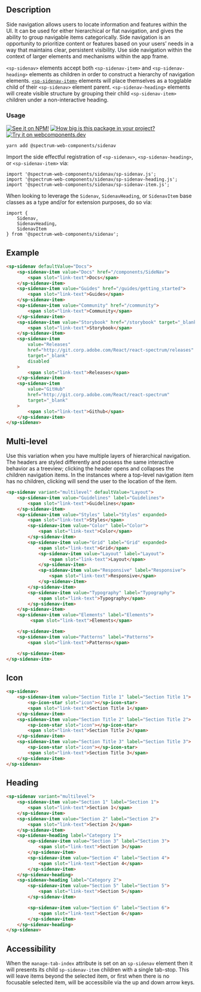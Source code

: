 ## Description

Side navigation allows users to locate information and features within the UI.
It can be used for either hierarchical or flat navigation, and gives the ability
to group navigable items categorically. Side navigation is an opportunity to
prioritize content or features based on your users’ needs in a way that
maintains clear, persistent visibility. Use side navigation within the context
of larger elements and mechanisms within the app frame.

`<sp-sidenav>` elements accept both `<sp-sidenav-item>` and `<sp-sidenav-heading>` elements as children in order to construct a hierarchy of navigation elements. [`<sp-sidenav-item>`](./components/sidenav-item) elements will place themselves as a togglable child of their `<sp-sidenav>` element parent. `<sp-sidenav-heading>` elements will create visible structure by grouping their child `<sp-sidenav-item>` children under a non-interactive heading.

### Usage

[![See it on NPM!](https://img.shields.io/npm/v/@spectrum-web-components/sidenav?style=for-the-badge)](https://www.npmjs.com/package/@spectrum-web-components/sidenav)
[![How big is this package in your project?](https://img.shields.io/bundlephobia/minzip/@spectrum-web-components/sidenav?style=for-the-badge)](https://bundlephobia.com/result?p=@spectrum-web-components/sidenav)
[![Try it on webcomponents.dev](https://img.shields.io/badge/Try%20it%20on-webcomponents.dev-green?style=for-the-badge)](https://webcomponents.dev/edit/collection/fO75441E1Q5ZlI0e9pgq/WQ6UEUP8wfm9bKUKpWgi/src/index.ts)

```
yarn add @spectrum-web-components/sidenav
```

Import the side effectful registration of `<sp-sidenav>`, `<sp-sidenav-heading>`, or `<sp-sidenav-item>` via:

```
import '@spectrum-web-components/sidenav/sp-sidenav.js';
import '@spectrum-web-components/sidenav/sp-sidenav-heading.js';
import '@spectrum-web-components/sidenav/sp-sidenav-item.js';
```

When looking to leverage the `Sidenav`, `SidenavHeading`, or `SidenavItem` base classes as a type and/or for extension purposes, do so via:

```
import {
    Sidenav,
    SidenavHeading,
    SidenavItem
} from '@spectrum-web-components/sidenav';
```

## Example

```html
<sp-sidenav defaultValue="Docs">
    <sp-sidenav-item value="Docs" href="/components/SideNav">
        <span slot="link-text">Docs</span>
    </sp-sidenav-item>
    <sp-sidenav-item value="Guides" href="/guides/getting_started">
        <span slot="link-text">Guides</span>
    </sp-sidenav-item>
    <sp-sidenav-item value="Community" href="/community">
        <span slot="link-text">Community</span>
    </sp-sidenav-item>
    <sp-sidenav-item value="Storybook" href="/storybook" target="_blank">
        <span slot="link-text">Storybook</span>
    </sp-sidenav-item>
    <sp-sidenav-item
        value="Releases"
        href="http://git.corp.adobe.com/React/react-spectrum/releases"
        target="_blank"
        disabled
    >
        <span slot="link-text">Releases</span>
    </sp-sidenav-item>
    <sp-sidenav-item
        value="GitHub"
        href="http://git.corp.adobe.com/React/react-spectrum"
        target="_blank"
    >
        <span slot="link-text">Github</span>
    </sp-sidenav-item>
</sp-sidenav>
```

## Multi-level

Use this variation when you have multiple layers of hierarchical navigation. The
headers are styled differently and possess the same interactive behavior as a
treeview; clicking the header opens and collapses the children navigation items.
In the instances where a top-level navigation item has no children, clicking
will send the user to the location of the item.

```html
<sp-sidenav variant="multilevel" defaultValue="Layout">
    <sp-sidenav-item value="Guidelines" label="Guidelines">
        <span slot="link-text">Guidelines</span>
    </sp-sidenav-item>
    <sp-sidenav-item value="Styles" label="Styles" expanded>
        <span slot="link-text">Styles</span>
        <sp-sidenav-item value="Color" label="Color">
            <span slot="link-text">Color</span>
        </sp-sidenav-item>
        <sp-sidenav-item value="Grid" label="Grid" expanded>
            <span slot="link-text">Grid</span>
            <sp-sidenav-item value="Layout" label="Layout">
                <span slot="link-text">Layout</span>
            </sp-sidenav-item>
            <sp-sidenav-item value="Responsive" label="Responsive">
                <span slot="link-text">Responsive</span>
            </sp-sidenav-item>
        </sp-sidenav-item>
        <sp-sidenav-item value="Typography" label="Typography">
            <span slot="link-text">Typography</span>
        </sp-sidenav-item>
    </sp-sidenav-item>
    <sp-sidenav-item value="Elements" label="Elements">
         <span slot="link-text">Elements</span>

    </sp-sidenav-item>
    <sp-sidenav-item value="Patterns" label="Patterns">
        <span slot="link-text">Patterns</span>

    </sp-sidenav-item>
</sp-sidenav-itm>
```

## Icon

```html
<sp-sidenav>
    <sp-sidenav-item value="Section Title 1" label="Section Title 1">
        <sp-icon-star slot="icon"></sp-icon-star>
        <span slot="link-text">Section Title 1</span>
    </sp-sidenav-item>
    <sp-sidenav-item value="Section Title 2" label="Section Title 2">
        <sp-icon-star slot="icon"></sp-icon-star>
        <span slot="link-text">Section Title 2</span>
    </sp-sidenav-item>
    <sp-sidenav-item value="Section Title 3" label="Section Title 3">
        <sp-icon-star slot="icon"></sp-icon-star>
        <span slot="link-text">Section Title 3</span>
    </sp-sidenav-item>
</sp-sidenav>
```

## Heading

```html
<sp-sidenav variant="multilevel">
    <sp-sidenav-item value="Section 1" label="Section 1">
        <span slot="link-text">Section 1</span>
    </sp-sidenav-item>
    <sp-sidenav-item value="Section 2" label="Section 2">
        <span slot="link-text">Section 2</span>
    </sp-sidenav-item>
    <sp-sidenav-heading label="Category 1">
        <sp-sidenav-item value="Section 3" label="Section 3">
            <span slot="link-text">Section 3</span>
        </sp-sidenav-item>
        <sp-sidenav-item value="Section 4" label="Section 4">
            <span slot="link-text">Section 4</span>
        </sp-sidenav-item>
    </sp-sidenav-heading>
    <sp-sidenav-heading label="Category 2">
        <sp-sidenav-item value="Section 5" label="Section 5">
            <span slot="link-text">Section 5</span>
        </sp-sidenav-item>

        <sp-sidenav-item value="Section 6" label="Section 6">
            <span slot="link-text">Section 6</span>
        </sp-sidenav-item>
    </sp-sidenav-heading>
</sp-sidenav>
```

## Accessibility

When the `manage-tab-index` attribute is set on an `sp-sidenav` element then it will presents its child `sp-sidenav-item` children with a single tab-stop. This will leave items beyond the selected item, or first when there is no focusable selected item, will be accessibile via the up and down arrow keys.
